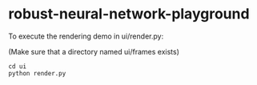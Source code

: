 # robust-neural-network-playground

To execute the rendering demo in ui/render.py: 

(Make sure that a directory named ui/frames exists)

```console
cd ui
python render.py
```
